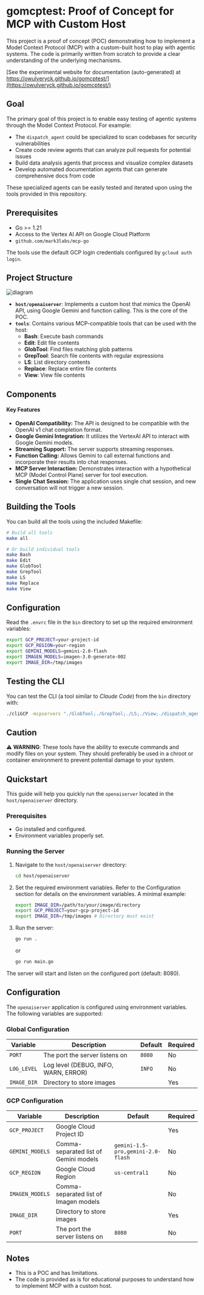 # gomcptest: Proof of Concept for MCP with Custom Host

This project is a proof of concept (POC) demonstrating how to implement a Model Context Protocol (MCP) with a custom-built host to play with agentic systems. The code is primarily written from scratch to provide a clear understanding of the underlying mechanisms.

[See the experimental website for documentation (auto-generated) at https://owulveryck.github.io/gomcptest/](https://owulveryck.github.io/gomcptest/)

## Goal

The primary goal of this project is to enable easy testing of agentic systems through the Model Context Protocol. For example:

- The `dispatch_agent` could be specialized to scan codebases for security vulnerabilities
- Create code review agents that can analyze pull requests for potential issues
- Build data analysis agents that process and visualize complex datasets
- Develop automated documentation agents that can generate comprehensive docs from code

These specialized agents can be easily tested and iterated upon using the tools provided in this repository.

## Prerequisites

- Go >= 1.21
- Access to the Vertex AI API on Google Cloud Platform
- `github.com/mark3labs/mcp-go`

The tools use the default GCP login credentials configured by `gcloud auth login`.

## Project Structure

![diagram](https://github.com/user-attachments/assets/8a4aa410-cbf5-4a33-be04-7cc39a736953)

-   **`host/openaiserver`**: Implements a custom host that mimics the OpenAI API, using Google Gemini and function calling. This is the core of the POC.
-   **`tools`**: Contains various MCP-compatible tools that can be used with the host:
    - **Bash**: Execute bash commands
    - **Edit**: Edit file contents
    - **GlobTool**: Find files matching glob patterns
    - **GrepTool**: Search file contents with regular expressions
    - **LS**: List directory contents
    - **Replace**: Replace entire file contents
    - **View**: View file contents

## Components

#### Key Features

-   **OpenAI Compatibility:** The API is designed to be compatible with the OpenAI v1 chat completion format.
-   **Google Gemini Integration:** It utilizes the VertexAI API to interact with Google Gemini models.
-   **Streaming Support:** The server supports streaming responses.
-   **Function Calling:** Allows Gemini to call external functions and incorporate their results into chat responses.
-   **MCP Server Interaction:** Demonstrates interaction with a hypothetical MCP (Model Control Plane) server for tool execution.
-   **Single Chat Session:** The application uses single chat session, and new conversation will not trigger a new session.

## Building the Tools

You can build all the tools using the included Makefile:

```bash
# Build all tools
make all

# Or build individual tools
make Bash
make Edit
make GlobTool
make GrepTool
make LS
make Replace
make View
```

## Configuration

Read the `.envrc` file in the `bin` directory to set up the required environment variables:

```bash
export GCP_PROJECT=your-project-id
export GCP_REGION=your-region
export GEMINI_MODELS=gemini-2.0-flash
export IMAGEN_MODELS=imagen-3.0-generate-002
export IMAGE_DIR=/tmp/images
```

## Testing the CLI

You can test the CLI (a tool similar to _Claude Code_) from the `bin` directory with:

```bash
./cliGCP -mcpservers "./GlobTool;./GrepTool;./LS;./View;./dispatch_agent -glob-path .GlobTool -grep-path ./GrepTool -ls-path ./LS -view-path ./View;./Bash;./Replace"
```

## Caution

⚠️ **WARNING**: These tools have the ability to execute commands and modify files on your system. They should preferably be used in a chroot or container environment to prevent potential damage to your system.

## Quickstart

This guide will help you quickly run the `openaiserver` located in the `host/openaiserver` directory.

### Prerequisites

*   Go installed and configured.
*   Environment variables properly set.

### Running the Server

1.  Navigate to the `host/openaiserver` directory:

    ```bash
    cd host/openaiserver
    ```

2.  Set the required environment variables.  Refer to the Configuration section for details on the environment variables.  A minimal example:

    ```bash
    export IMAGE_DIR=/path/to/your/image/directory
    export GCP_PROJECT=your-gcp-project-id
    export IMAGE_DIR=/tmp/images # Directory must exist
    ```

3.  Run the server:

    ```bash
    go run .
    ```

    or

    ```bash
    go run main.go
    ```

The server will start and listen on the configured port (default: 8080).

## Configuration

The `openaiserver` application is configured using environment variables. The following variables are supported:

### Global Configuration

| Variable  | Description                       | Default | Required |
| --------- | --------------------------------- | ------- | -------- |
| `PORT`      | The port the server listens on    | `8080`  | No       |
| `LOG_LEVEL` | Log level (DEBUG, INFO, WARN, ERROR) | `INFO`  | No       |
| `IMAGE_DIR` | Directory to store images         |         | Yes      |

### GCP Configuration

| Variable       | Description                                  | Default                   | Required |
| -------------- | -------------------------------------------- | ------------------------- | -------- |
| `GCP_PROJECT`  | Google Cloud Project ID                      |                           | Yes      |
| `GEMINI_MODELS` | Comma-separated list of Gemini models      | `gemini-1.5-pro,gemini-2.0-flash` | No       |
| `GCP_REGION`   | Google Cloud Region                          | `us-central1`             | No       |
| `IMAGEN_MODELS` | Comma-separated list of Imagen models      |                           | No       |
| `IMAGE_DIR`     | Directory to store images                    |                           | Yes      |
| `PORT`         | The port the server listens on                | `8080`                    | No       |

## Notes

-   This is a POC and has limitations.
-   The code is provided as is for educational purposes to understand how to implement MCP with a custom host.
